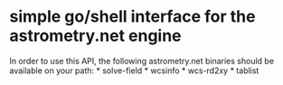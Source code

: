 # simple go/shell interface for the astrometry.net engine
In order to use this API, the following astrometry.net binaries should be available on your path:
	* solve-field
	* wcsinfo
	* wcs-rd2xy
	* tablist
